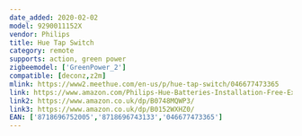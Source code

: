 ```yaml
---
date_added: 2020-02-02
model: 9290011152X
vendor: Philips
title: Hue Tap Switch
category: remote
supports: action, green power
zigbeemodel: ['GreenPower_2']
compatible: [deconz,z2m]
mlink: https://www2.meethue.com/en-us/p/hue-tap-switch/046677473365
link: https://www.amazon.com/Philips-Hue-Batteries-Installation-Free-Exclusively/dp/B079P5H2WG/
link2: https://www.amazon.co.uk/dp/B0748MQWP3/
link3: https://www.amazon.co.uk/dp/B0152WXHZ0/
EAN: ['8718696752005','8718696743133','046677473365']
---
```

